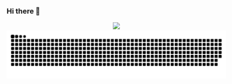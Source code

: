 ### Hi there 👋

<!--
**Zohix1/Zohix1** is a ✨ _special_ ✨ repository because its `README.md` (this file) appears on your GitHub profile.

Here are some ideas to get you started:

- 🔭 I’m currently working on ...
- 🌱 I’m currently learning ...
- 👯 I’m looking to collaborate on ...
- 🤔 I’m looking for help with ...
- 💬 Ask me about ...
- 📫 How to reach me: ...
- 😄 Pronouns: ...
- ⚡ Fun fact: ...
-->

<div align="center">
  <span>  </span>
  <img height="170px" src="https://github-readme-stats.vercel.app/api/top-langs/?username=xmh1011&layout=compact&langs_count=8&hide=makefile,mustache,dockerfile" />
  <span>  </span>
</div>

<div align="center">
  <picture>
  <source media="(prefers-color-scheme: dark)" srcset="https://raw.githubusercontent.com/Zohix1/Zohix1/output/github-contribution-grid-snake-dark.svg">
  <source media="(prefers-color-scheme: light)" srcset="https://raw.githubusercontent.com/Zohix1/Zohix1/output/github-contribution-grid-snake.svg">
  <img alt="github contribution grid snake animation" src="https://raw.githubusercontent.com/Zohix1/Zohix1/output/github-contribution-grid-snake.svg">
  </picture>
</div>
